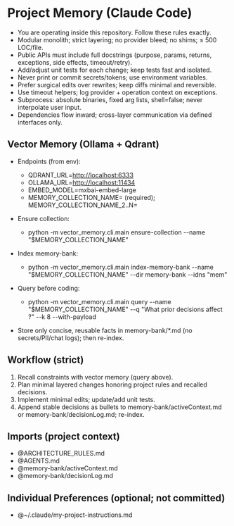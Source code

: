 # Project Memory (Claude Code)

- You are operating inside this repository. Follow these rules exactly.
- Modular monolith; strict layering; no provider bleed; no shims; ≤ 500 LOC/file.
- Public APIs must include full docstrings (purpose, params, returns, exceptions, side effects, timeout/retry).
- Add/adjust unit tests for each change; keep tests fast and isolated.
- Never print or commit secrets/tokens; use environment variables.
- Prefer surgical edits over rewrites; keep diffs minimal and reversible.
- Use timeout helpers; log provider + operation context on exceptions.
- Subprocess: absolute binaries, fixed arg lists, shell=false; never interpolate user input.
- Dependencies flow inward; cross-layer communication via defined interfaces only.

## Vector Memory (Ollama + Qdrant)

- Endpoints (from env):
  - QDRANT_URL=<http://localhost:6333>
  - OLLAMA_URL=<http://localhost:11434>
  - EMBED_MODEL=mxbai-embed-large
  - MEMORY_COLLECTION_NAME=<primary> (required); MEMORY_COLLECTION_NAME_2..N=<optional additional>

- Ensure collection:
  - python -m vector_memory.cli.main ensure-collection --name "$MEMORY_COLLECTION_NAME"

- Index memory-bank:
  - python -m vector_memory.cli.main index-memory-bank --name "$MEMORY_COLLECTION_NAME" --dir memory-bank --idns "mem"

- Query before coding:
  - python -m vector_memory.cli.main query --name "$MEMORY_COLLECTION_NAME" --q "What prior decisions affect <TASK>?" --k 8 --with-payload

- Store only concise, reusable facts in memory-bank/*.md (no secrets/PII/chat logs); then re-index.

## Workflow (strict)

1. Recall constraints with vector memory (query above).
2. Plan minimal layered changes honoring project rules and recalled decisions.
3. Implement minimal edits; update/add unit tests.
4. Append stable decisions as bullets to memory-bank/activeContext.md or memory-bank/decisionLog.md; re-index.

## Imports (project context)

- @ARCHITECTURE_RULES.md
- @AGENTS.md
- @memory-bank/activeContext.md
- @memory-bank/decisionLog.md

## Individual Preferences (optional; not committed)

- @~/.claude/my-project-instructions.md
